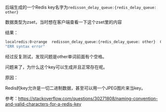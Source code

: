 后端生成的一个Redis key名字为`redisson_delay_queue:{redis_delay_queue: other}` 

数据类型为zset，当时想在客户端查看一下这个zset里的内容

结果：

```sh
localredis:0>zrange  redisson_delay_queue:{redis_delay_queue: other}  0 5
"ERR syntax error"
```

经过反复测试，发现问题是other单词前面有个空格。

问题来了，为什么这个key可以生成并且正常存在呢。

原因：

Redis的key允许是一切二进制数据，甚至可以用一个JPEG图片来当key。

参考：https://stackoverflow.com/questions/30271808/naming-convention-and-valid-characters-for-a-redis-key
